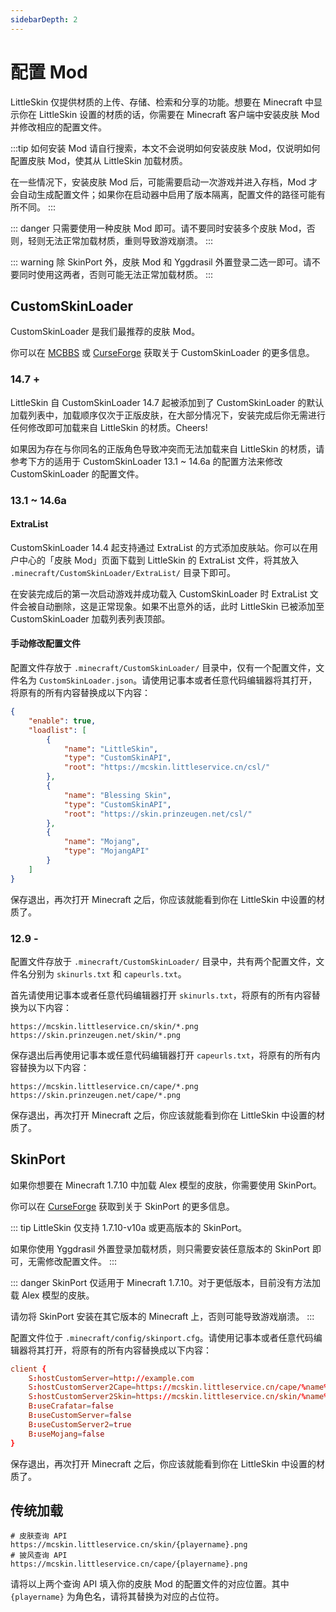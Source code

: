 ```yaml
---
sidebarDepth: 2
---
```


# 配置 Mod

LittleSkin 仅提供材质的上传、存储、检索和分享的功能。想要在 Minecraft 中显示你在 LittleSkin 设置的材质的话，你需要在 Minecraft 客户端中安装皮肤 Mod 并修改相应的配置文件。

:::tip
如何安装 Mod 请自行搜索，本文不会说明如何安装皮肤 Mod，仅说明如何配置皮肤 Mod，使其从 LittleSkin 加载材质。

在一些情况下，安装皮肤 Mod 后，可能需要启动一次游戏并进入存档，Mod 才会自动生成配置文件；如果你在启动器中启用了版本隔离，配置文件的路径可能有所不同。
:::

::: danger
只需要使用一种皮肤 Mod 即可。请不要同时安装多个皮肤 Mod，否则，轻则无法正常加载材质，重则导致游戏崩溃。
:::

::: warning
除 SkinPort 外，皮肤 Mod 和 Yggdrasil 外置登录二选一即可。请不要同时使用这两者，否则可能无法正常加载材质。
:::

## CustomSkinLoader

CustomSkinLoader 是我们最推荐的皮肤 Mod。

你可以在 [MCBBS](https://www.mcbbs.net/thread-269807-1-1.html) 或 [CurseForge](https://www.curseforge.com/minecraft/mc-mods/customskinloader) 获取关于 CustomSkinLoader 的更多信息。

### 14.7 +

LittleSkin 自 CustomSkinLoader 14.7 起被添加到了 CustomSkinLoader 的默认加载列表中，加载顺序仅次于正版皮肤，在大部分情况下，安装完成后你无需进行任何修改即可加载来自 LittleSkin 的材质。Cheers!

如果因为存在与你同名的正版角色导致冲突而无法加载来自 LittleSkin 的材质，请参考下方的适用于 CustomSkinLoader 13.1 ~ 14.6a 的配置方法来修改 CustomSkinLoader 的配置文件。

### 13.1 ~ 14.6a

#### ExtraList

CustomSkinLoader 14.4 起支持通过 ExtraList 的方式添加皮肤站。你可以在用户中心的「皮肤 Mod」页面下载到 LittleSkin 的 ExtraList 文件，将其放入 `.minecraft/CustomSkinLoader/ExtraList/` 目录下即可。

在安装完成后的第一次启动游戏并成功载入 CustomSkinLoader 时 ExtraList 文件会被自动删除，这是正常现象。如果不出意外的话，此时 LittleSkin 已被添加至 CustomSkinLoader 加载列表列表顶部。

#### 手动修改配置文件

配置文件存放于 `.minecraft/CustomSkinLoader/` 目录中，仅有一个配置文件，文件名为 `CustomSkinLoader.json`。请使用记事本或者任意代码编辑器将其打开，将原有的所有内容替换成以下内容：

```json
{
    "enable": true,
    "loadlist": [
        {
            "name": "LittleSkin",
            "type": "CustomSkinAPI",
            "root": "https://mcskin.littleservice.cn/csl/"
        },
        {
            "name": "Blessing Skin",
            "type": "CustomSkinAPI",
            "root": "https://skin.prinzeugen.net/csl/"
        },
        {
            "name": "Mojang",
            "type": "MojangAPI"
        }
    ]
}
```

保存退出，再次打开 Minecraft 之后，你应该就能看到你在 LittleSkin 中设置的材质了。

### 12.9 -

配置文件存放于 `.minecraft/CustomSkinLoader/` 目录中，共有两个配置文件，文件名分别为 `skinurls.txt` 和 `capeurls.txt`。

首先请使用记事本或者任意代码编辑器打开 `skinurls.txt`，将原有的所有内容替换为以下内容：

```
https://mcskin.littleservice.cn/skin/*.png
https://skin.prinzeugen.net/skin/*.png
```

保存退出后再使用记事本或任意代码编辑器打开 `capeurls.txt`，将原有的所有内容替换为以下内容：

```
https://mcskin.littleservice.cn/cape/*.png
https://skin.prinzeugen.net/cape/*.png
```

保存退出，再次打开 Minecraft 之后，你应该就能看到你在 LittleSkin 中设置的材质了。

## SkinPort

如果你想要在 Minecraft 1.7.10 中加载 Alex 模型的皮肤，你需要使用 SkinPort。

你可以在 [CurseForge](https://www.curseforge.com/minecraft/mc-mods/skinport) 获取到关于 SkinPort 的更多信息。

::: tip
LittleSkin 仅支持 1.7.10-v10a 或更高版本的 SkinPort。

如果你使用 Yggdrasil 外置登录加载材质，则只需要安装任意版本的 SkinPort 即可，无需修改配置文件。
:::

::: danger
SkinPort 仅适用于 Minecraft 1.7.10。对于更低版本，目前没有方法加载 Alex 模型的皮肤。

请勿将 SkinPort 安装在其它版本的 Minecraft 上，否则可能导致游戏崩溃。
:::

配置文件位于 `.minecraft/config/skinport.cfg`。请使用记事本或者任意代码编辑器将其打开，将原有的所有内容替换成以下内容：

``` conf
client {
    S:hostCustomServer=http://example.com
    S:hostCustomServer2Cape=https://mcskin.littleservice.cn/cape/%name%.png
    S:hostCustomServer2Skin=https://mcskin.littleservice.cn/skin/%name%.png
    B:useCrafatar=false
    B:useCustomServer=false
    B:useCustomServer2=true
    B:useMojang=false
}
```

保存退出，再次打开 Minecraft 之后，你应该就能看到你在 LittleSkin 中设置的材质了。

## 传统加载

```
# 皮肤查询 API
https://mcskin.littleservice.cn/skin/{playername}.png
# 披风查询 API
https://mcskin.littleservice.cn/cape/{playername}.png
```

请将以上两个查询 API 填入你的皮肤 Mod 的配置文件的对应位置。其中 `{playername}` 为角色名，请将其替换为对应的占位符。
